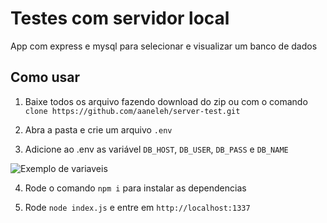 # Testes com servidor local 

App com express e mysql para selecionar e visualizar um banco de dados

## Como usar

1. Baixe todos os arquivo fazendo download do zip ou com o comando `clone https://github.com/aaneleh/server-test.git`

2. Abra a pasta e crie um arquivo `.env`

3. Adicione ao .env as variável `DB_HOST`, `DB_USER`, `DB_PASS` e `DB_NAME`  

![Exemplo de variaveis](https://imgur.com/CERILya)

4. Rode o comando `npm i` para instalar as dependencias 

5. Rode `node index.js` e entre em `http://localhost:1337`
